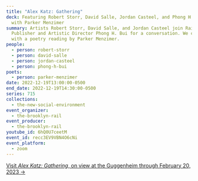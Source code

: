 ```yaml
---
title: "Alex Katz: Gathering"
deck: Featuring Robert Storr, David Salle, Jordan Casteel, and Phong H. Bui,
  with Parker Menzimer
summary: Artists Robert Storr, David Salle, and Jordan Casteel join Rail
  Publisher and Artistic Director Phong H. Bui for a conversation. We conclude
  with a poetry reading by Parker Menzimer.
people:
  - person: robert-storr
  - person: david-salle
  - person: jordan-casteel
  - person: phong-h-bui
poets:
  - person: parker-menzimer
date: 2022-12-19T13:00:00-0500
end_date: 2022-12-19T14:30:00-0500
series: 715
collections:
  - the-new-social-environment
event_organizer:
  - the-brooklyn-rail
event_producer:
  - the-brooklyn-rail
youtube_id: 6hQ0U7ceetM
event_id: recc3EV9VBN4O6cNi
event_platform:
  - zoom
---
```

[V﻿isit *Alex Katz: Gathering*, on view at the Guggenheim through February 20, 2023 →](https://www.guggenheim.org/exhibition/alex-katz-gathering)